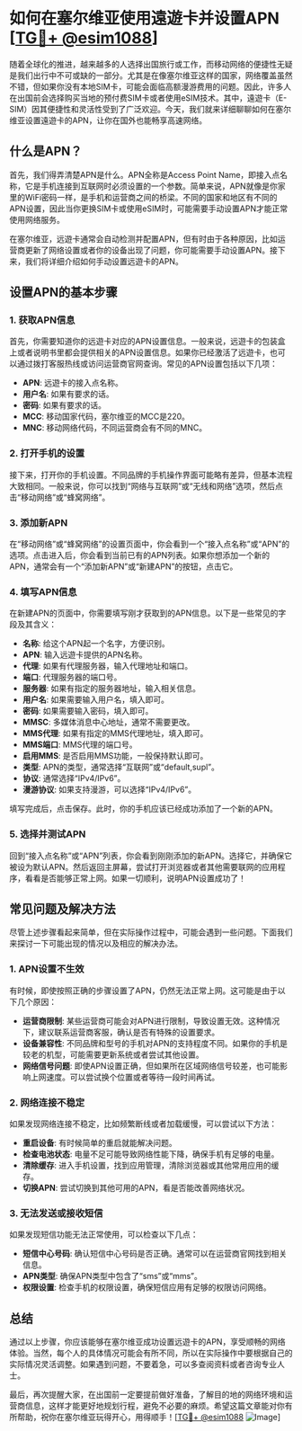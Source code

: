 # 如何在塞尔维亚使用遠遊卡并设置APN [[TG💪+ @esim1088](https://t.me/s/esim1088)]

随着全球化的推进，越来越多的人选择出国旅行或工作，而移动网络的便捷性无疑是我们出行中不可或缺的一部分。尤其是在像塞尔维亚这样的国家，网络覆盖虽然不错，但如果你没有本地SIM卡，可能会面临高额漫游费用的问题。因此，许多人在出国前会选择购买当地的预付费SIM卡或者使用eSIM技术。其中，遠遊卡（E-SIM）因其便捷性和灵活性受到了广泛欢迎。今天，我们就来详细聊聊如何在塞尔维亚设置遠遊卡的APN，让你在国外也能畅享高速网络。

## 什么是APN？

首先，我们得弄清楚APN是什么。APN全称是Access Point Name，即接入点名称，它是手机连接到互联网时必须设置的一个参数。简单来说，APN就像是你家里的WiFi密码一样，是手机和运营商之间的桥梁。不同的国家和地区有不同的APN设置，因此当你更换SIM卡或使用eSIM时，可能需要手动设置APN才能正常使用网络服务。

在塞尔维亚，远遊卡通常会自动检测并配置APN，但有时由于各种原因，比如运营商更新了网络设置或者你的设备出现了问题，你可能需要手动设置APN。接下来，我们将详细介绍如何手动设置远遊卡的APN。

## 设置APN的基本步骤

### 1. 获取APN信息

首先，你需要知道你的远遊卡对应的APN设置信息。一般来说，远遊卡的包装盒上或者说明书里都会提供相关的APN设置信息。如果你已经激活了远遊卡，也可以通过拨打客服热线或访问运营商官网查询。常见的APN设置包括以下几项：

- **APN**: 远遊卡的接入点名称。
- **用户名**: 如果有要求的话。
- **密码**: 如果有要求的话。
- **MCC**: 移动国家代码，塞尔维亚的MCC是220。
- **MNC**: 移动网络代码，不同运营商会有不同的MNC。

### 2. 打开手机的设置

接下来，打开你的手机设置。不同品牌的手机操作界面可能略有差异，但基本流程大致相同。一般来说，你可以找到“网络与互联网”或“无线和网络”选项，然后点击“移动网络”或“蜂窝网络”。

### 3. 添加新APN

在“移动网络”或“蜂窝网络”的设置页面中，你会看到一个“接入点名称”或“APN”的选项。点击进入后，你会看到当前已有的APN列表。如果你想添加一个新的APN，通常会有一个“添加新APN”或“新建APN”的按钮，点击它。

### 4. 填写APN信息

在新建APN的页面中，你需要填写刚才获取到的APN信息。以下是一些常见的字段及其含义：

- **名称**: 给这个APN起一个名字，方便识别。
- **APN**: 输入远遊卡提供的APN名称。
- **代理**: 如果有代理服务器，输入代理地址和端口。
- **端口**: 代理服务器的端口号。
- **服务器**: 如果有指定的服务器地址，输入相关信息。
- **用户名**: 如果需要输入用户名，填入即可。
- **密码**: 如果需要输入密码，填入即可。
- **MMSC**: 多媒体消息中心地址，通常不需要更改。
- **MMS代理**: 如果有指定的MMS代理地址，填入即可。
- **MMS端口**: MMS代理的端口号。
- **启用MMS**: 是否启用MMS功能，一般保持默认即可。
- **类型**: APN的类型，通常选择“互联网”或“default,supl”。
- **协议**: 通常选择“IPv4/IPv6”。
- **漫游协议**: 如果支持漫游，可以选择“IPv4/IPv6”。

填写完成后，点击保存。此时，你的手机应该已经成功添加了一个新的APN。

### 5. 选择并测试APN

回到“接入点名称”或“APN”列表，你会看到刚刚添加的新APN。选择它，并确保它被设为默认APN。然后返回主屏幕，尝试打开浏览器或者其他需要联网的应用程序，看看是否能够正常上网。如果一切顺利，说明APN设置成功了！

## 常见问题及解决方法

尽管上述步骤看起来简单，但在实际操作过程中，可能会遇到一些问题。下面我们来探讨一下可能出现的情况以及相应的解决办法。

### 1. APN设置不生效

有时候，即使按照正确的步骤设置了APN，仍然无法正常上网。这可能是由于以下几个原因：

- **运营商限制**: 某些运营商可能会对APN进行限制，导致设置无效。这种情况下，建议联系运营商客服，确认是否有特殊的设置要求。
- **设备兼容性**: 不同品牌和型号的手机对APN的支持程度不同。如果你的手机是较老的机型，可能需要更新系统或者尝试其他设置。
- **网络信号问题**: 即使APN设置正确，但如果所在区域网络信号较差，也可能影响上网速度。可以尝试换个位置或者等待一段时间再试。

### 2. 网络连接不稳定

如果发现网络连接不稳定，比如频繁断线或者加载缓慢，可以尝试以下方法：

- **重启设备**: 有时候简单的重启就能解决问题。
- **检查电池状态**: 电量不足可能导致网络性能下降，确保手机有足够的电量。
- **清除缓存**: 进入手机设置，找到应用管理，清除浏览器或其他常用应用的缓存。
- **切换APN**: 尝试切换到其他可用的APN，看是否能改善网络状况。

### 3. 无法发送或接收短信

如果发现短信功能无法正常使用，可以检查以下几点：

- **短信中心号码**: 确认短信中心号码是否正确。通常可以在运营商官网找到相关信息。
- **APN类型**: 确保APN类型中包含了“sms”或“mms”。
- **权限设置**: 检查手机的权限设置，确保短信应用有足够的权限访问网络。

## 总结

通过以上步骤，你应该能够在塞尔维亚成功设置远遊卡的APN，享受顺畅的网络体验。当然，每个人的具体情况可能会有所不同，所以在实际操作中要根据自己的实际情况灵活调整。如果遇到问题，不要着急，可以多查阅资料或者咨询专业人士。

最后，再次提醒大家，在出国前一定要提前做好准备，了解目的地的网络环境和运营商信息，这样才能更好地规划行程，避免不必要的麻烦。希望这篇文章能对你有所帮助，祝你在塞尔维亚玩得开心，用得顺手！[[TG💪+ @esim1088](https://t.me/s/esim1088) ![Image](https://i.postimg.cc/4NQfJmqS/Snipaste-2025-05-13-00-14-12.png)]
